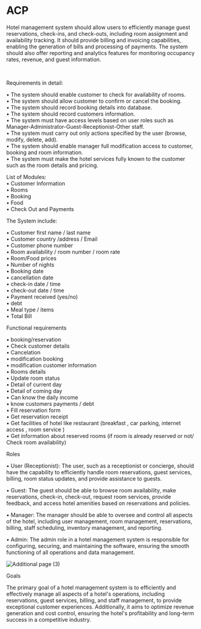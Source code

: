 # ACP
Hotel management system should allow users to efficiently manage guest reservations, check-ins, and check-outs, including room assignment and availability tracking. It should provide billing and invoicing capabilities, enabling the generation of bills and processing of payments. The system should also offer reporting and analytics features for monitoring occupancy rates, revenue, and guest information.

<br>

Requirements in detail:
<br>

•	The system should enable customer to check for availability of rooms. <br>
•	The system should allow customer to confirm or cancel the booking.<br>
•	The system should record booking details into database.<br>
•	The system should record customers information.<br>
•	The system must have access levels based on user roles such as Manager-Administrator-Guest-Receptionist-Other staff.<br>
•	The system must carry out only actions specified by the user (browse, modify, delete, add).<br>
•	The system should enable manager full modification access to customer, booking and room information.<br>
•	The system must make the hotel services fully known to the customer such as the room details and pricing.<br>




List of Modules: <br>
•	Customer Information<br>
•	Rooms<br>
•	Booking<br>
•	Food<br>
•	Check Out and Payments<br>
 





The System include:  
 
 
•	Customer first name / last name  
•	Customer country /address / Email  
•	Customer phone number  
•	Room availability / room number / room rate  
•	Room/Food prices  
•	Number of nights  
•	Booking date  
•	cancellation date  
•	check-in date / time  
•	check-out date / time  
•	Payment received (yes/no)  
•	debt  
•	Meal type / items  
•	Total Bill 
   





Functional requirements


•	booking/reservation  
•	Check customer details  
•	Cancelation   
• modification booking  
• modification customer information  
•	Rooms details  
•	Update room status  
•	Detail of current day  
•	Detail of coming day  
•	Can know the daily income  
• know customers payments / debt  
•	Fill reservation form  
•	Get reservation receipt  
•	Get facilities of hotel like restaurant (breakfast , car parking, internet access , room service )  
•	Get information about reserved rooms (if room is already reserved or not/ Check room availability)  





Roles  
  
•	User (Receptionist): The user, such as a receptionist or concierge, should have the capability to efficiently handle room reservations, guest services, billing, room status updates, and provide assistance to guests.  
  
•	Guest: The guest should be able to browse room availability, make reservations, check-in, check-out, request room services, provide feedback, and access hotel amenities based on reservations and policies. 
  

•	Manager: The manager should be able to oversee and control all aspects of the hotel, including user management, room management, reservations, billing, staff scheduling, inventory management, and reporting.
  
•	Admin: The admin role in a hotel management system is responsible for configuring, securing, and maintaining the software, ensuring the smooth functioning of all operations and data management.
  
![Additional page (3)](https://github.com/EronFatah/ACP/assets/91766768/388025d4-7124-4b15-b25f-ba89d1644d18)
  


 Goals 
 
The primary goal of a hotel management system is to efficiently and effectively manage all aspects of a hotel's operations, including reservations, guest services, billing, and staff management, to provide exceptional customer experiences. Additionally, it aims to optimize revenue generation and cost control, ensuring the hotel's profitability and long-term success in a competitive industry.

